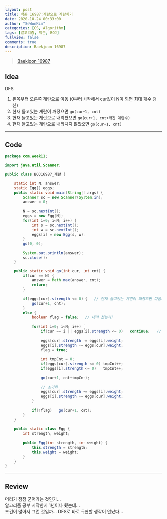```yaml
---
layout: post
title: 백준 16987:계란으로 계란치기
date: 2020-10-24 00:33:00
author: "SeWonKim"
categories: [CS, Algorithm]
tags: [알고리즘, 백준, BOJ]
fullview: false
comments: true
description: Baekjoon 16987
---
```


> [Baekjoon 16987](https://www.acmicpc.net/problem/16987)

## Idea

DFS

1. 왼쪽부터 오른쪽 계란으로 이동 (0부터 시작해서 cur값이 N이 되면 최대 개수 갱신)
2. 현재 들고있는 계란이 깨졌으면 `go(cur+1, cnt)`
3. 현재 들고있는 계란으로 내리쳤으면 `go(cur+1, cnt+깨진 계란수)`
4. 현재 들고있는 계란으로 내리치지 않았으면 `go(cur+1, cnt)`

---

## Code

```java
package com.week11;

import java.util.Scanner;

public class BOJ16987_계란 {

	static int N, answer;
	static Egg[] eggs;
	public static void main(String[] args) {
		Scanner sc = new Scanner(System.in);
		answer = 0;
		
		N = sc.nextInt();
		eggs = new Egg[N];
		for(int i=0; i<N; i++) {
			int s = sc.nextInt();
			int w = sc.nextInt();
			eggs[i] = new Egg(s, w);
		}
		go(0, 0);
		
		System.out.println(answer);
		sc.close();
	}

	public static void go(int cur, int cnt) {
		if(cur == N) {
			answer = Math.max(answer, cnt);
			return;
		}
		
		if(eggs[cur].strength <= 0) {	// 현재 들고있는 계란이 깨졌으면 다음으로 넘어감
			go(cur+1, cnt);
		}
		else {
			boolean flag = false;	// 내려 쳤는가?
			
			for(int i=0; i<N; i++) {
				if(cur == i || eggs[i].strength <= 0)	continue;	// 들고있는 계란 or 깨진 계란이면 skip
				
				eggs[cur].strength -= eggs[i].weight;
				eggs[i].strength -= eggs[cur].weight;
				flag = true;
				
				int tmpCnt = 0;
				if(eggs[cur].strength <= 0)	tmpCnt++;
				if(eggs[i].strength <= 0)	tmpCnt++;
				
				go(cur+1, cnt+tmpCnt);
				
				// 초기화
				eggs[cur].strength += eggs[i].weight;
				eggs[i].strength += eggs[cur].weight;
			}
			
			if(!flag)	go(cur+1, cnt);
		}
	}
	
	public static class Egg {
		int strength, weight;
		
		public Egg(int strength, int weight) {
			this.strength = strength;
			this.weight = weight;
		}
	}
}

```

---

## Review

머리가 점점 굳어가는 것인가...    
알고리즘 공부 시작한지 1년이나 됬는데...    
조건이 많아서 그런 것일까... DFS로 바로 구현할 생각이 안났다...
